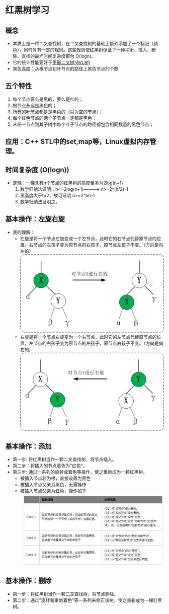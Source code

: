 # 红黑树学习
## 概念 <br>
* 本质上是一种二叉查找树，在二叉查找树的基础上额外添加了一个标记（颜色），同时具有一定的规则。这些规则使红黑树保证了一种平衡，插入、删除、查找的最坏时间复杂度都为 O(logn)。<br>
* 它的统计性能要好于[平衡二叉树(AVL树)](https://www.jianshu.com/p/65c90aa1236d "AVL树")
* 黑色高度：从根节点到叶节点的路径上黑色节点的个数
## 五个特性
1. 每个节点要么是黑的，要么是红的；
2. 根节点永远是黑色的；
3. 所有的叶节点都是是黑色的（只为空的节点）；
4. 每个红色节点的两个子节点一定都是黑色；
5. 从任一节点到其子树中每个叶子节点的路径都包含相同数量的黑色节点；
## 应用：C++ STL中的set,map等，Linux虚拟内存管理。
## 时间复杂度 (O(logn))
* 定理：一棵含有n个节点的红黑树的高度至多为2log(n+1)<br>
    1. 数学归纳法证明：h<=2log(n+1)————> n>=2^(h/2)-1<br>
    2. 黑高度大于h/2，故可证明 n>=2^bh-1<br>
    3. 数学归纳法证明之。
## 基本操作：左旋右旋
* 我的理解：<br>
    - 左旋是将一个节点左旋变成一个左节点，此时它的右节点代替原节点的位置，右节点的左孩子变为原节点的右孩子，原节点左孩子不变。（方向是向左的）<br>
    ![](https://github.com/sjtujw/data-structure-and-algorithm/raw/master/img/left_rotate.jpg)
    - 右旋是将一个节点右旋变为一个右节点，此时它的左节点代替原节点的位置，左节点的右孩子变为原节点的左孩子，原节点右孩子不变。（方向是向右的）<br>
    ![](https://github.com/sjtujw/data-structure-and-algorithm/raw/master/img/right_rotate.jpg)
## 基本操作：添加
* 第一步: 将红黑树当作一颗二叉查找树，将节点插入。
* 第二步：将插入的节点着色为"红色"。
* 第三步: 通过一系列的旋转或着色等操作，使之重新成为一颗红黑树。
    - 被插入节点若为根，直接设置为黑色
    - 被插入节点父亲为黑色，无需操作
    - 被插入节点父亲为红色，操作如下<br>
    ![](https://github.com/sjtujw/data-structure-and-algorithm/raw/master/img/rb_insert.jpg)
## 基本操作：删除
* 第一步：将红黑树当作一颗二叉查找树，将节点删除。
* 第二步：通过"旋转和重新着色"等一系列来修正该树，使之重新成为一棵红黑树。
